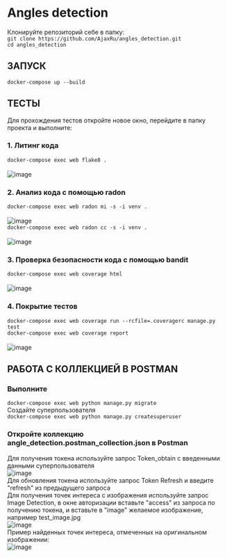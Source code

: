 # Angles detection 
Клонируйте репозиторий себе в папку: <br/>
`git clone https://github.com/AjaxRu/angles_detection.git` <br/>
`cd angles_detection`
## ЗАПУСК 
`docker-compose up --build` 
## ТЕСТЫ 
Для прохождения тестов откройте новое окно, перейдите в папку проекта и выполните:
### 1. Литинг кода
`docker-compose exec web flake8 .` <br/><br/>
![image](https://github.com/user-attachments/assets/0a11c1de-5c78-4d8e-b29b-4e703c4795cf) <br/>
### 2. Анализ кода с помощью radon
`docker-compose exec web radon mi -s -i venv .` <br/><br/>
![image](https://github.com/user-attachments/assets/aac2b874-5091-4206-9c56-6f6bf73ad968) <br/>
`docker-compose exec web radon cc -s -i venv .` <br/><br/>
![image](https://github.com/user-attachments/assets/d33743e9-385d-4de4-88f0-bbbb8179847f) <br/>
### 3. Проверка безопасности кода с помощью bandit 
`docker-compose exec web coverage html` <br/><br/>
![image](https://github.com/user-attachments/assets/310346e8-8bcc-4028-bf8b-b3a18e6870a0) <br/>
### 4. Покрытие тестов
`docker-compose exec web coverage run --rcfile=.coveragerc manage.py test` <br/>
`docker-compose exec web coverage report` <br/><br/>
![image](https://github.com/user-attachments/assets/09806172-24b7-44c2-8363-d707907350bf) <br/>
## РАБОТА С КОЛЛЕКЦИЕЙ В POSTMAN
### Выполните
`docker-compose exec web python manage.py migrate` <br/>
Создайте суперпользователя <br/>
`docker-compose exec web python manage.py createsuperuser` <br/>
### Откройте коллекцию angle_detection.postman_collection.json в Postman
Для получения токена используйте запрос Token_obtain с введенными данными суперпользователя <br/>
![image](https://github.com/user-attachments/assets/f77abef2-9113-4f83-a18c-a968fb16db37) <br/>
Для обновления токена используйте запрос Token Refresh и введите "refresh" из предыдущего запроса <br/>
Для получения точек интереса с изображения используйте запрос Image Detection, в окне авторизации вставьте "access" из запроса по получению токена, и вставьте в "image" желаемое изображение, например test_image.jpg <br/>
![image](https://github.com/user-attachments/assets/16bafcdf-48f3-450b-8a14-798d7256419b) <br/>
Пример найденных точек интереса, отмеченных на оригинальном изображении: <br/>
![image](https://github.com/user-attachments/assets/5b668e22-7e1c-484c-a8c5-86d753e02c6b) <br/>



